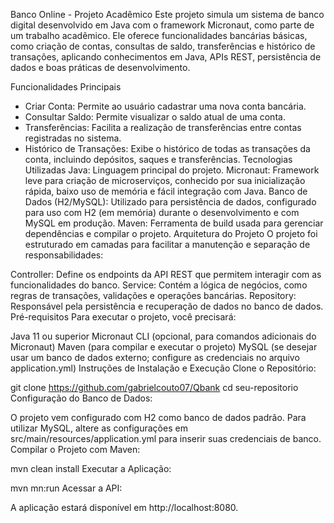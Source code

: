 Banco Online - Projeto Acadêmico
Este projeto simula um sistema de banco digital desenvolvido em Java com o framework Micronaut, como parte de um trabalho acadêmico. Ele oferece funcionalidades bancárias básicas, como criação de contas, consultas de saldo, transferências e histórico de transações, aplicando conhecimentos em Java, APIs REST, persistência de dados e boas práticas de desenvolvimento.

Funcionalidades Principais
- Criar Conta: Permite ao usuário cadastrar uma nova conta bancária.
- Consultar Saldo: Permite visualizar o saldo atual de uma conta.
- Transferências: Facilita a realização de transferências entre contas registradas no sistema.
- Histórico de Transações: Exibe o histórico de todas as transações da conta, incluindo depósitos, saques e transferências.
Tecnologias Utilizadas
Java: Linguagem principal do projeto.
Micronaut: Framework leve para criação de microserviços, conhecido por sua inicialização rápida, baixo uso de memória e fácil integração com Java.
Banco de Dados (H2/MySQL): Utilizado para persistência de dados, configurado para uso com H2 (em memória) durante o desenvolvimento e com MySQL em produção.
Maven: Ferramenta de build usada para gerenciar dependências e compilar o projeto.
Arquitetura do Projeto
O projeto foi estruturado em camadas para facilitar a manutenção e separação de responsabilidades:

Controller: Define os endpoints da API REST que permitem interagir com as funcionalidades do banco.
Service: Contém a lógica de negócios, como regras de transações, validações e operações bancárias.
Repository: Responsável pela persistência e recuperação de dados no banco de dados.
Pré-requisitos
Para executar o projeto, você precisará:

Java 11 ou superior
Micronaut CLI (opcional, para comandos adicionais do Micronaut)
Maven (para compilar e executar o projeto)
MySQL (se desejar usar um banco de dados externo; configure as credenciais no arquivo application.yml)
Instruções de Instalação e Execução
Clone o Repositório:


git clone https://github.com/gabrielcouto07/Qbank
cd seu-repositorio
Configuração do Banco de Dados:

O projeto vem configurado com H2 como banco de dados padrão.
Para utilizar MySQL, altere as configurações em src/main/resources/application.yml para inserir suas credenciais de banco.
Compilar o Projeto com Maven:


mvn clean install
Executar a Aplicação:

mvn mn:run
Acessar a API:

A aplicação estará disponível em http://localhost:8080.
